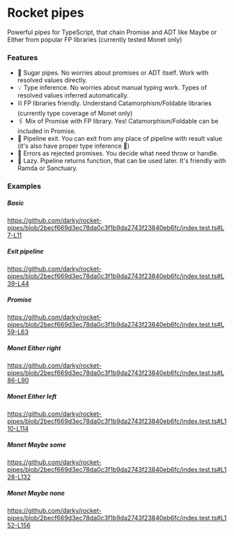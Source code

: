 # Rocket pipes

Powerful pipes for TypeScript, that chain Promise and ADT like Maybe or Either from popular FP libraries
(currently tested Monet only)

### Features

* 🍬 Sugar pipes. No worries about promises or ADT itself. Work with resolved values directly.
* 💡 Type inference. No worries about manual typing work. Types of resolved values inferred automatically.
* ⛓️ FP libraries friendly. Understand Catamorphism/Foldable libraries (currently type coverage of Monet only)
* 🖇️ Mix of Promise with FP library. Yes! Catamorphism/Foldable can be included in Promise.
* 🚪 Pipeline exit. You can exit from any place of pipeline with result value (it's also have proper type inference 🤘)
* 🏓 Errors as rejected promises. You decide what need throw or handle.
* 🦥 Lazy. Pipeline returns function, that can be used later. It's friendly with Ramda or Sanctuary.

### Examples

##### Basic

https://github.com/darky/rocket-pipes/blob/2becf669d3ec78da0c3f1b9da2743f23840eb6fc/index.test.ts#L7-L11

##### Exit pipeline

https://github.com/darky/rocket-pipes/blob/2becf669d3ec78da0c3f1b9da2743f23840eb6fc/index.test.ts#L39-L44

##### Promise

https://github.com/darky/rocket-pipes/blob/2becf669d3ec78da0c3f1b9da2743f23840eb6fc/index.test.ts#L59-L63

##### Monet Either right

https://github.com/darky/rocket-pipes/blob/2becf669d3ec78da0c3f1b9da2743f23840eb6fc/index.test.ts#L86-L90

##### Monet Either left

https://github.com/darky/rocket-pipes/blob/2becf669d3ec78da0c3f1b9da2743f23840eb6fc/index.test.ts#L110-L114

##### Monet Maybe some

https://github.com/darky/rocket-pipes/blob/2becf669d3ec78da0c3f1b9da2743f23840eb6fc/index.test.ts#L128-L132

##### Monet Maybe none

https://github.com/darky/rocket-pipes/blob/2becf669d3ec78da0c3f1b9da2743f23840eb6fc/index.test.ts#L152-L156



